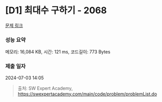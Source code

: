 # [D1] 최대수 구하기 - 2068 

[문제 링크](https://swexpertacademy.com/main/code/problem/problemDetail.do?contestProbId=AV5QQhbqA4QDFAUq) 

### 성능 요약

메모리: 16,084 KB, 시간: 121 ms, 코드길이: 773 Bytes

### 제출 일자

2024-07-03 14:05



> 출처: SW Expert Academy, https://swexpertacademy.com/main/code/problem/problemList.do